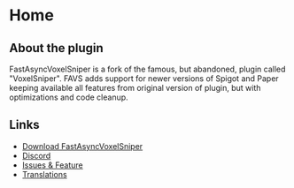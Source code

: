 # Home

## About the plugin

FastAsyncVoxelSniper is a fork of the famous, but abandoned, plugin called "VoxelSniper".
FAVS adds support for newer versions of Spigot and Paper keeping available all features from original version of plugin, but with optimizations and code cleanup.

## Links

* [Download FastAsyncVoxelSniper](https://modrinth.com/plugin/fastasyncvoxelsniper)
* [Discord](https://discord.gg/intellectualsites)
* [Issues & Feature](https://github.com/IntellectualSites/FastAsyncVoxelSniper/issues)
* [Translations](https://intellectualsites.crowdin.com/FastAsyncVoxelSniper/)
